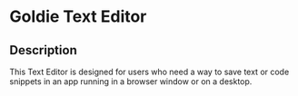 # Goldie Text Editor

## Description

This Text Editor is designed for users who need a way to save text or code snippets in an app running in a browser window or on a desktop. 
